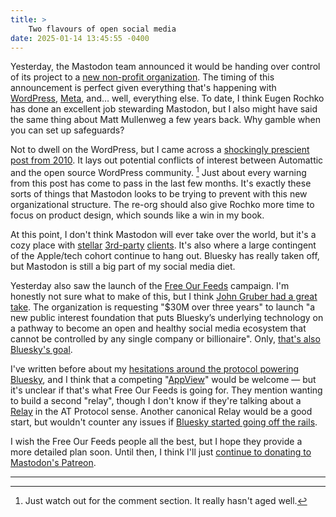 ```yaml
---
title: >
    Two flavours of open social media
date: 2025-01-14 13:45:55 -0400
---
```


Yesterday, the Mastodon team announced it would be handing over control of its project to a [new non-profit organization](https://blog.joinmastodon.org/2025/01/the-people-should-own-the-town-square/). The timing of this announcement is perfect given everything that's happening with [WordPress](https://anderegg.ca/2025/01/11/wordpress-is-in-trouble), [Meta](https://www.theverge.com/2025/1/10/24341117/mark-zuckerberg-facebook-joe-rogan-lies), and… well, everything else. To date, I think Eugen Rochko has done an excellent job stewarding Mastodon, but I also might have said the same thing about Matt Mullenweg a few years back. Why gamble when you can set up safeguards?

Not to dwell on the WordPress, but I came across a [shockingly prescient post from 2010](https://web.archive.org/web/20100523152636/http://wpblogger.com/matt-should-resign.php). It lays out potential conflicts of interest between Automattic and the open source WordPress community. [^1] Just about every warning from this post has come to pass in the last few months. It's exactly these sorts of things that Mastodon looks to be trying to prevent with this new organizational structure. The re-org should also give Rochko more time to focus on product design, which sounds like a win in my book.

At this point, I don't think Mastodon will ever take over the world, but it's a cozy place with [stellar](https://mastodon.social/@MonaApp) [3rd-party](https://tapbots.com/ivory/) [clients](https://elk.zone/m.webtoo.ls/public/local). It's also where a large contingent of the Apple/tech cohort continue to hang out. Bluesky has really taken off, but Mastodon is still a big part of my social media diet.

Yesterday also saw the launch of the [Free Our Feeds](https://freeourfeeds.com/) campaign. I'm honestly not sure what to make of this, but I think [John Gruber had a great take](https://daringfireball.net/linked/2025/01/13/free-our-feeds). The organization is requesting "$30M over three years" to launch "a new public interest foundation that puts Bluesky’s underlying technology on a pathway to become an open and healthy social media ecosystem that cannot be controlled by any single company or billionaire". Only, [that's also Bluesky's goal](https://bsky.social/about/blog/11-15-2023-toward-federation).

I've written before about my [hesitations around the protocol powering Bluesky](https://anderegg.ca/2024/11/15/maybe-bluesky-has-won), and I think that a competing "[AppView](https://atproto.com/guides/glossary#app-view)" would be welcome — but it's unclear if that's what Free Our Feeds is going for. They mention wanting to build a second "relay", though I don't know if they're talking about a [Relay](https://atproto.com/guides/glossary#relay) in the AT Protocol sense. Another canonical Relay would be a good start, but wouldn't counter any issues if [Bluesky started going off the rails](https://anderegg.ca/2024/11/23/how-decentralized-is-bluesky-really).

I wish the Free Our Feeds people all the best, but I hope they provide a more detailed plan soon. Until then, I think I'll just [continue to donating to Mastodon's Patreon](https://www.patreon.com/c/mastodon/posts).

---

[^1]: Just watch out for the comment section. It really hasn't aged well.